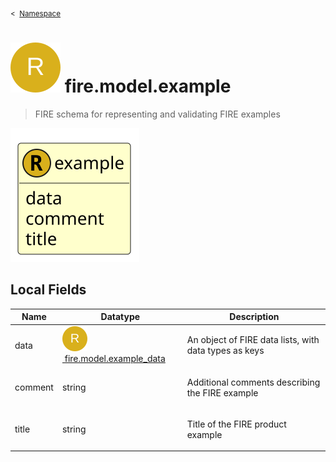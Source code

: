 <sub>&lt;&nbsp; [Namespace](index.md)</sub>
# <img src='images/recordType-lg.svg'/> fire.model.example
>  
>FIRE schema for representing and validating FIRE examples
> 
<img src='images/fire.model.example.svg'/>


## Local Fields

<table >
  <thead>
    <tr>
      <th>Name</th>
      <th>Datatype</th>
      <th>Description</th>
    </tr>
  </thead>
  <tbody>
    <tr>
        <td>data</td>
        <td><a href='UDT-fire.model.example_data.html'><img src='images/recordType.svg'/>&nbsp;fire.model.example_data</a></td>
        <td><p>An object of FIRE data lists, with data types as keys</p>
</td>
    </tr>
    <tr>
        <td>comment</td>
        <td>string</td>
        <td><p>Additional comments describing the FIRE example</p>
</td>
    </tr>
    <tr>
        <td>title</td>
        <td>string</td>
        <td><p>Title of the FIRE product example</p>
</td>
    </tr>

  </tbody>
</table>
      
